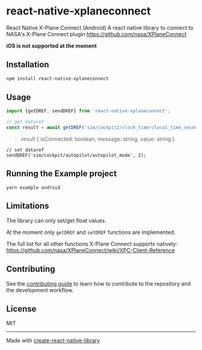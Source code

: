 # react-native-xplaneconnect

React Native X-Plane Connect (Android)
A react native library to connect to NASA's X-Plane Connect plugin
https://github.com/nasa/XPlaneConnect

**iOS is not supported at the moment**

## Installation

```sh
npm install react-native-xplaneconnect
```

## Usage

```js
import {getDREF, sendDREF} from 'react-native-xplaneconnect';

// get dataref
const result = await getDREF('sim/cockpit2/clock_timer/local_time_seconds');
```

> result
> { isConnected: boolean, message: string, value: string }

```
// set dataref
sendDREF('sim/cockpit/autopilot/autopilot_mode', 2);
```

## Running the Example project

```
yarn example android
```

## Limitations

The library can only set/get float values. 

At the moment only `getDREF` and `setDREF` functions are implemented.

The full list for all other functions X-Plane Connect supports natively:
https://github.com/nasa/XPlaneConnect/wiki/XPC-Client-Reference

## Contributing

See the [contributing guide](CONTRIBUTING.md) to learn how to contribute to the repository and the development workflow.

## License

MIT

---

Made with [create-react-native-library](https://github.com/callstack/react-native-builder-bob)
